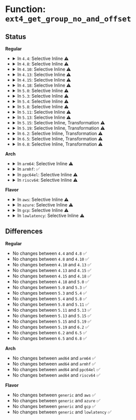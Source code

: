 # Function: <code>ext4_get_group_no_and_offset</code>

## Status
<b>Regular</b>
<ul>
<li>
<details>
<summary>In <code>4.4</code>: Selective Inline ⚠️</summary>

```c
void ext4_get_group_no_and_offset(struct super_block *sb, ext4_fsblk_t blocknr, ext4_group_t *blockgrpp, ext4_grpblk_t *offsetp);
```

**Collision:** Unique Global

**Inline:** Selective

**Transformation:** False

**Instances:**

```
In fs/ext4/balloc.c (ffffffff8128f35d)
Location: fs/ext4/balloc.c:52
Inline: True
Inline callers:
  - fs/ext4/balloc.c:ext4_free_clusters_after_init
  - fs/ext4/balloc.c:ext4_free_clusters_after_init
  - fs/ext4/balloc.c:ext4_free_clusters_after_init
  - fs/ext4/balloc.c:ext4_read_block_bitmap_nowait
  - fs/ext4/balloc.c:ext4_read_block_bitmap_nowait
  - fs/ext4/balloc.c:ext4_read_block_bitmap_nowait
Direct callers:
  - fs/ext4/resize.c:ext4_flex_group_add
  - fs/ext4/resize.c:ext4_group_add
  - fs/ext4/resize.c:ext4_group_extend
  - fs/ext4/resize.c:ext4_resize_fs
  - fs/ext4/resize.c:ext4_resize_fs
  - fs/ext4/resize.c:ext4_resize_fs
  - fs/ext4/mballoc.c:ext4_mb_use_inode_pa
  - fs/ext4/mballoc.c:ext4_mb_initialize_context
  - fs/ext4/mballoc.c:ext4_mb_new_group_pa
  - fs/ext4/mballoc.c:ext4_mb_generate_from_pa
  - fs/ext4/mballoc.c:ext4_mb_release_group_pa
  - fs/ext4/mballoc.c:ext4_free_blocks
  - fs/ext4/mballoc.c:ext4_group_add_blocks
  - fs/ext4/mballoc.c:ext4_trim_fs
  - fs/ext4/mballoc.c:ext4_trim_fs
```
**Symbols:**

```
ffffffff8128f390-ffffffff8128f3d2: ext4_get_group_no_and_offset (STB_GLOBAL)
```
</details>
</li>
<li>
<details>
<summary>In <code>4.8</code>: Selective Inline ⚠️</summary>

```c
void ext4_get_group_no_and_offset(struct super_block *sb, ext4_fsblk_t blocknr, ext4_group_t *blockgrpp, ext4_grpblk_t *offsetp);
```

**Collision:** Unique Global

**Inline:** Selective

**Transformation:** False

**Instances:**

```
In fs/ext4/balloc.c (ffffffff812bd6f2)
Location: fs/ext4/balloc.c:52
Inline: True
Inline callers:
  - fs/ext4/balloc.c:ext4_read_block_bitmap_nowait
  - fs/ext4/balloc.c:ext4_read_block_bitmap_nowait
  - fs/ext4/balloc.c:ext4_read_block_bitmap_nowait
  - fs/ext4/balloc.c:ext4_free_clusters_after_init
  - fs/ext4/balloc.c:ext4_free_clusters_after_init
  - fs/ext4/balloc.c:ext4_free_clusters_after_init
Direct callers:
  - fs/ext4/resize.c:ext4_resize_fs
  - fs/ext4/resize.c:ext4_resize_fs
  - fs/ext4/resize.c:ext4_resize_fs
  - fs/ext4/resize.c:ext4_group_extend
  - fs/ext4/resize.c:ext4_group_add
  - fs/ext4/resize.c:ext4_flex_group_add
  - fs/ext4/mballoc.c:ext4_trim_fs
  - fs/ext4/mballoc.c:ext4_trim_fs
  - fs/ext4/mballoc.c:ext4_group_add_blocks
  - fs/ext4/mballoc.c:ext4_free_blocks
  - fs/ext4/mballoc.c:ext4_mb_initialize_context
  - fs/ext4/mballoc.c:ext4_mb_release_group_pa
  - fs/ext4/mballoc.c:ext4_mb_new_group_pa
  - fs/ext4/mballoc.c:ext4_mb_generate_from_pa
  - fs/ext4/mballoc.c:ext4_mb_use_inode_pa
```
**Symbols:**

```
ffffffff812bc8a0-ffffffff812bc8e2: ext4_get_group_no_and_offset (STB_GLOBAL)
```
</details>
</li>
<li>
<details>
<summary>In <code>4.10</code>: Selective Inline ⚠️</summary>

```c
void ext4_get_group_no_and_offset(struct super_block *sb, ext4_fsblk_t blocknr, ext4_group_t *blockgrpp, ext4_grpblk_t *offsetp);
```

**Collision:** Unique Global

**Inline:** Selective

**Transformation:** False

**Instances:**

```
In fs/ext4/balloc.c (ffffffff812d2d42)
Location: fs/ext4/balloc.c:52
Inline: True
Inline callers:
  - fs/ext4/balloc.c:ext4_read_block_bitmap_nowait
  - fs/ext4/balloc.c:ext4_read_block_bitmap_nowait
  - fs/ext4/balloc.c:ext4_read_block_bitmap_nowait
  - fs/ext4/balloc.c:ext4_free_clusters_after_init
  - fs/ext4/balloc.c:ext4_free_clusters_after_init
  - fs/ext4/balloc.c:ext4_free_clusters_after_init
Direct callers:
  - fs/ext4/resize.c:ext4_resize_fs
  - fs/ext4/resize.c:ext4_resize_fs
  - fs/ext4/resize.c:ext4_resize_fs
  - fs/ext4/resize.c:ext4_group_extend
  - fs/ext4/resize.c:ext4_group_add
  - fs/ext4/resize.c:ext4_flex_group_add
  - fs/ext4/mballoc.c:ext4_trim_fs
  - fs/ext4/mballoc.c:ext4_trim_fs
  - fs/ext4/mballoc.c:ext4_group_add_blocks
  - fs/ext4/mballoc.c:ext4_free_blocks
  - fs/ext4/mballoc.c:ext4_mb_initialize_context
  - fs/ext4/mballoc.c:ext4_mb_release_group_pa
  - fs/ext4/mballoc.c:ext4_mb_new_group_pa
  - fs/ext4/mballoc.c:ext4_mb_generate_from_pa
  - fs/ext4/mballoc.c:ext4_mb_use_inode_pa
```
**Symbols:**

```
ffffffff812d1ef0-ffffffff812d1f32: ext4_get_group_no_and_offset (STB_GLOBAL)
```
</details>
</li>
<li>
<details>
<summary>In <code>4.13</code>: Selective Inline ⚠️</summary>

```c
void ext4_get_group_no_and_offset(struct super_block *sb, ext4_fsblk_t blocknr, ext4_group_t *blockgrpp, ext4_grpblk_t *offsetp);
```

**Collision:** Unique Global

**Inline:** Selective

**Transformation:** False

**Instances:**

```
In fs/ext4/balloc.c (ffffffff812e42b2)
Location: fs/ext4/balloc.c:52
Inline: True
Inline callers:
  - fs/ext4/balloc.c:ext4_read_block_bitmap_nowait
  - fs/ext4/balloc.c:ext4_read_block_bitmap_nowait
  - fs/ext4/balloc.c:ext4_read_block_bitmap_nowait
  - fs/ext4/balloc.c:ext4_free_clusters_after_init
  - fs/ext4/balloc.c:ext4_free_clusters_after_init
  - fs/ext4/balloc.c:ext4_free_clusters_after_init
Direct callers:
  - fs/ext4/fsmap.c:ext4_getfsmap_datadev
  - fs/ext4/fsmap.c:ext4_getfsmap_datadev
  - fs/ext4/fsmap.c:ext4_getfsmap_helper
  - fs/ext4/fsmap.c:ext4_getfsmap_helper
  - fs/ext4/mballoc.c:ext4_trim_fs
  - fs/ext4/mballoc.c:ext4_trim_fs
  - fs/ext4/mballoc.c:ext4_group_add_blocks
  - fs/ext4/mballoc.c:ext4_free_blocks
  - fs/ext4/mballoc.c:ext4_mb_initialize_context
  - fs/ext4/mballoc.c:ext4_mb_release_group_pa
  - fs/ext4/mballoc.c:ext4_mb_new_group_pa
  - fs/ext4/mballoc.c:ext4_mb_generate_from_pa
  - fs/ext4/mballoc.c:ext4_mb_use_inode_pa
  - fs/ext4/resize.c:ext4_resize_fs
  - fs/ext4/resize.c:ext4_resize_fs
  - fs/ext4/resize.c:ext4_resize_fs
  - fs/ext4/resize.c:ext4_group_extend
  - fs/ext4/resize.c:ext4_group_add
  - fs/ext4/resize.c:ext4_flex_group_add
```
**Symbols:**

```
ffffffff812e3560-ffffffff812e35aa: ext4_get_group_no_and_offset (STB_GLOBAL)
```
</details>
</li>
<li>
<details>
<summary>In <code>4.15</code>: Selective Inline ⚠️</summary>

```c
void ext4_get_group_no_and_offset(struct super_block *sb, ext4_fsblk_t blocknr, ext4_group_t *blockgrpp, ext4_grpblk_t *offsetp);
```

**Collision:** Unique Global

**Inline:** Selective

**Transformation:** False

**Instances:**

```
In fs/ext4/balloc.c (ffffffff81308a3e)
Location: fs/ext4/balloc.c:53
Inline: True
Inline callers:
  - fs/ext4/balloc.c:ext4_read_block_bitmap_nowait
  - fs/ext4/balloc.c:ext4_read_block_bitmap_nowait
  - fs/ext4/balloc.c:ext4_read_block_bitmap_nowait
  - fs/ext4/balloc.c:ext4_free_clusters_after_init
  - fs/ext4/balloc.c:ext4_free_clusters_after_init
  - fs/ext4/balloc.c:ext4_free_clusters_after_init
Direct callers:
  - fs/ext4/fsmap.c:ext4_getfsmap_datadev
  - fs/ext4/fsmap.c:ext4_getfsmap_datadev
  - fs/ext4/fsmap.c:ext4_getfsmap_helper
  - fs/ext4/fsmap.c:ext4_getfsmap_helper
  - fs/ext4/mballoc.c:ext4_trim_fs
  - fs/ext4/mballoc.c:ext4_trim_fs
  - fs/ext4/mballoc.c:ext4_group_add_blocks
  - fs/ext4/mballoc.c:ext4_free_blocks
  - fs/ext4/mballoc.c:ext4_mb_initialize_context
  - fs/ext4/mballoc.c:ext4_mb_release_group_pa
  - fs/ext4/mballoc.c:ext4_mb_new_group_pa
  - fs/ext4/mballoc.c:ext4_mb_generate_from_pa
  - fs/ext4/mballoc.c:ext4_mb_use_inode_pa
  - fs/ext4/resize.c:ext4_resize_fs
  - fs/ext4/resize.c:ext4_resize_fs
  - fs/ext4/resize.c:ext4_resize_fs
  - fs/ext4/resize.c:ext4_group_extend
  - fs/ext4/resize.c:ext4_group_add
  - fs/ext4/resize.c:ext4_flex_group_add
```
**Symbols:**

```
ffffffff81307f50-ffffffff81307f9a: ext4_get_group_no_and_offset (STB_GLOBAL)
```
</details>
</li>
<li>
<details>
<summary>In <code>4.18</code>: Selective Inline ⚠️</summary>

```c
void ext4_get_group_no_and_offset(struct super_block *sb, ext4_fsblk_t blocknr, ext4_group_t *blockgrpp, ext4_grpblk_t *offsetp);
```

**Collision:** Unique Global

**Inline:** Selective

**Transformation:** False

**Instances:**

```
In fs/ext4/balloc.c (ffffffff81336d3d)
Location: fs/ext4/balloc.c:53
Inline: True
Inline callers:
  - fs/ext4/balloc.c:ext4_read_block_bitmap_nowait
  - fs/ext4/balloc.c:ext4_read_block_bitmap_nowait
  - fs/ext4/balloc.c:ext4_read_block_bitmap_nowait
  - fs/ext4/balloc.c:ext4_free_clusters_after_init
  - fs/ext4/balloc.c:ext4_free_clusters_after_init
  - fs/ext4/balloc.c:ext4_free_clusters_after_init
Direct callers:
  - fs/ext4/fsmap.c:ext4_getfsmap_datadev
  - fs/ext4/fsmap.c:ext4_getfsmap_datadev
  - fs/ext4/fsmap.c:ext4_getfsmap_helper
  - fs/ext4/fsmap.c:ext4_getfsmap_helper
  - fs/ext4/mballoc.c:ext4_trim_fs
  - fs/ext4/mballoc.c:ext4_trim_fs
  - fs/ext4/mballoc.c:ext4_group_add_blocks
  - fs/ext4/mballoc.c:ext4_free_blocks
  - fs/ext4/mballoc.c:ext4_mb_initialize_context
  - fs/ext4/mballoc.c:ext4_mb_release_group_pa
  - fs/ext4/mballoc.c:ext4_mb_new_group_pa
  - fs/ext4/mballoc.c:ext4_mb_generate_from_pa
  - fs/ext4/mballoc.c:ext4_mb_use_inode_pa
  - fs/ext4/resize.c:ext4_resize_fs
  - fs/ext4/resize.c:ext4_resize_fs
  - fs/ext4/resize.c:ext4_resize_fs
  - fs/ext4/resize.c:ext4_group_extend
  - fs/ext4/resize.c:ext4_group_add
  - fs/ext4/resize.c:ext4_flex_group_add
```
**Symbols:**

```
ffffffff81335e40-ffffffff81335e8a: ext4_get_group_no_and_offset (STB_GLOBAL)
```
</details>
</li>
<li>
<details>
<summary>In <code>5.0</code>: Selective Inline ⚠️</summary>

```c
void ext4_get_group_no_and_offset(struct super_block *sb, ext4_fsblk_t blocknr, ext4_group_t *blockgrpp, ext4_grpblk_t *offsetp);
```

**Collision:** Unique Global

**Inline:** Selective

**Transformation:** False

**Instances:**

```
In fs/ext4/balloc.c (ffffffff8134dfbd)
Location: fs/ext4/balloc.c:53
Inline: True
Inline callers:
  - fs/ext4/balloc.c:ext4_read_block_bitmap_nowait
  - fs/ext4/balloc.c:ext4_read_block_bitmap_nowait
  - fs/ext4/balloc.c:ext4_read_block_bitmap_nowait
  - fs/ext4/balloc.c:ext4_free_clusters_after_init
  - fs/ext4/balloc.c:ext4_free_clusters_after_init
  - fs/ext4/balloc.c:ext4_free_clusters_after_init
Direct callers:
  - fs/ext4/fsmap.c:ext4_getfsmap_datadev
  - fs/ext4/fsmap.c:ext4_getfsmap_datadev
  - fs/ext4/fsmap.c:ext4_getfsmap_helper
  - fs/ext4/fsmap.c:ext4_getfsmap_helper
  - fs/ext4/mballoc.c:ext4_trim_fs
  - fs/ext4/mballoc.c:ext4_trim_fs
  - fs/ext4/mballoc.c:ext4_group_add_blocks
  - fs/ext4/mballoc.c:ext4_free_blocks
  - fs/ext4/mballoc.c:ext4_mb_initialize_context
  - fs/ext4/mballoc.c:ext4_mb_release_group_pa
  - fs/ext4/mballoc.c:ext4_mb_new_group_pa
  - fs/ext4/mballoc.c:ext4_mb_generate_from_pa
  - fs/ext4/mballoc.c:ext4_mb_use_inode_pa
  - fs/ext4/resize.c:ext4_resize_fs
  - fs/ext4/resize.c:ext4_resize_fs
  - fs/ext4/resize.c:ext4_resize_fs
  - fs/ext4/resize.c:ext4_group_extend
  - fs/ext4/resize.c:ext4_group_add
  - fs/ext4/resize.c:ext4_flex_group_add
```
**Symbols:**

```
ffffffff8134d0c0-ffffffff8134d10a: ext4_get_group_no_and_offset (STB_GLOBAL)
```
</details>
</li>
<li>
<details>
<summary>In <code>5.3</code>: Selective Inline ⚠️</summary>

```c
void ext4_get_group_no_and_offset(struct super_block *sb, ext4_fsblk_t blocknr, ext4_group_t *blockgrpp, ext4_grpblk_t *offsetp);
```

**Collision:** Unique Global

**Inline:** Selective

**Transformation:** False

**Instances:**

```
In fs/ext4/balloc.c (ffffffff8137696c)
Location: fs/ext4/balloc.c:53
Inline: True
Inline callers:
  - fs/ext4/balloc.c:ext4_read_block_bitmap_nowait
  - fs/ext4/balloc.c:ext4_read_block_bitmap_nowait
  - fs/ext4/balloc.c:ext4_read_block_bitmap_nowait
  - fs/ext4/balloc.c:ext4_free_clusters_after_init
  - fs/ext4/balloc.c:ext4_free_clusters_after_init
  - fs/ext4/balloc.c:ext4_free_clusters_after_init
Direct callers:
  - fs/ext4/fsmap.c:ext4_getfsmap_datadev
  - fs/ext4/fsmap.c:ext4_getfsmap_datadev
  - fs/ext4/fsmap.c:ext4_getfsmap_helper
  - fs/ext4/fsmap.c:ext4_getfsmap_helper
  - fs/ext4/mballoc.c:ext4_trim_fs
  - fs/ext4/mballoc.c:ext4_trim_fs
  - fs/ext4/mballoc.c:ext4_group_add_blocks
  - fs/ext4/mballoc.c:ext4_free_blocks
  - fs/ext4/mballoc.c:ext4_mb_initialize_context
  - fs/ext4/mballoc.c:ext4_mb_release_group_pa
  - fs/ext4/mballoc.c:ext4_mb_new_group_pa
  - fs/ext4/mballoc.c:ext4_mb_generate_from_pa
  - fs/ext4/mballoc.c:ext4_mb_use_inode_pa
  - fs/ext4/resize.c:ext4_resize_fs
  - fs/ext4/resize.c:ext4_resize_fs
  - fs/ext4/resize.c:ext4_resize_fs
  - fs/ext4/resize.c:ext4_group_extend
  - fs/ext4/resize.c:ext4_flex_group_add
  - fs/ext4/resize.c:verify_group_input
```
**Symbols:**

```
ffffffff81375aa0-ffffffff81375aed: ext4_get_group_no_and_offset (STB_GLOBAL)
```
</details>
</li>
<li>
<details>
<summary>In <code>5.4</code>: Selective Inline ⚠️</summary>

```c
void ext4_get_group_no_and_offset(struct super_block *sb, ext4_fsblk_t blocknr, ext4_group_t *blockgrpp, ext4_grpblk_t *offsetp);
```

**Collision:** Unique Global

**Inline:** Selective

**Transformation:** False

**Instances:**

```
In fs/ext4/balloc.c (ffffffff8138ebdc)
Location: fs/ext4/balloc.c:53
Inline: True
Inline callers:
  - fs/ext4/balloc.c:ext4_read_block_bitmap_nowait
  - fs/ext4/balloc.c:ext4_read_block_bitmap_nowait
  - fs/ext4/balloc.c:ext4_read_block_bitmap_nowait
  - fs/ext4/balloc.c:ext4_free_clusters_after_init
  - fs/ext4/balloc.c:ext4_free_clusters_after_init
  - fs/ext4/balloc.c:ext4_free_clusters_after_init
Direct callers:
  - fs/ext4/fsmap.c:ext4_getfsmap_datadev
  - fs/ext4/fsmap.c:ext4_getfsmap_datadev
  - fs/ext4/fsmap.c:ext4_getfsmap_helper
  - fs/ext4/fsmap.c:ext4_getfsmap_helper
  - fs/ext4/mballoc.c:ext4_trim_fs
  - fs/ext4/mballoc.c:ext4_trim_fs
  - fs/ext4/mballoc.c:ext4_group_add_blocks
  - fs/ext4/mballoc.c:ext4_free_blocks
  - fs/ext4/mballoc.c:ext4_mb_initialize_context
  - fs/ext4/mballoc.c:ext4_mb_release_group_pa
  - fs/ext4/mballoc.c:ext4_mb_new_group_pa
  - fs/ext4/mballoc.c:ext4_mb_generate_from_pa
  - fs/ext4/mballoc.c:ext4_mb_use_inode_pa
  - fs/ext4/resize.c:ext4_resize_fs
  - fs/ext4/resize.c:ext4_resize_fs
  - fs/ext4/resize.c:ext4_resize_fs
  - fs/ext4/resize.c:ext4_group_extend
  - fs/ext4/resize.c:ext4_flex_group_add
  - fs/ext4/resize.c:verify_group_input
```
**Symbols:**

```
ffffffff8138dd10-ffffffff8138dd5d: ext4_get_group_no_and_offset (STB_GLOBAL)
```
</details>
</li>
<li>
<details>
<summary>In <code>5.8</code>: Selective Inline ⚠️</summary>

```c
void ext4_get_group_no_and_offset(struct super_block *sb, ext4_fsblk_t blocknr, ext4_group_t *blockgrpp, ext4_grpblk_t *offsetp);
```

**Collision:** Unique Global

**Inline:** Selective

**Transformation:** False

**Instances:**

```
In fs/ext4/balloc.c (ffffffff813d9c67)
Location: fs/ext4/balloc.c:53
Inline: True
Inline callers:
  - fs/ext4/balloc.c:ext4_init_block_bitmap
  - fs/ext4/balloc.c:ext4_init_block_bitmap
  - fs/ext4/balloc.c:ext4_init_block_bitmap
  - fs/ext4/balloc.c:ext4_num_overhead_clusters
  - fs/ext4/balloc.c:ext4_num_overhead_clusters
  - fs/ext4/balloc.c:ext4_num_overhead_clusters
Direct callers:
  - fs/ext4/fsmap.c:ext4_getfsmap_datadev
  - fs/ext4/fsmap.c:ext4_getfsmap_datadev
  - fs/ext4/fsmap.c:ext4_getfsmap_helper
  - fs/ext4/fsmap.c:ext4_getfsmap_helper
  - fs/ext4/mballoc.c:ext4_trim_fs
  - fs/ext4/mballoc.c:ext4_trim_fs
  - fs/ext4/mballoc.c:ext4_group_add_blocks
  - fs/ext4/mballoc.c:ext4_free_blocks
  - fs/ext4/mballoc.c:ext4_mb_initialize_context
  - fs/ext4/mballoc.c:ext4_mb_new_group_pa
  - fs/ext4/mballoc.c:ext4_mb_generate_from_pa
  - fs/ext4/mballoc.c:ext4_mb_use_inode_pa
  - fs/ext4/resize.c:ext4_resize_fs
  - fs/ext4/resize.c:ext4_group_extend
  - fs/ext4/resize.c:ext4_setup_next_flex_gd
  - fs/ext4/resize.c:ext4_setup_next_flex_gd
  - fs/ext4/resize.c:ext4_flex_group_add
  - fs/ext4/resize.c:verify_group_input
```
**Symbols:**

```
ffffffff813d9210-ffffffff813d925d: ext4_get_group_no_and_offset (STB_GLOBAL)
```
</details>
</li>
<li>
<details>
<summary>In <code>5.11</code>: Selective Inline ⚠️</summary>

```c
void ext4_get_group_no_and_offset(struct super_block *sb, ext4_fsblk_t blocknr, ext4_group_t *blockgrpp, ext4_grpblk_t *offsetp);
```

**Collision:** Unique Global

**Inline:** Selective

**Transformation:** False

**Instances:**

```
In fs/ext4/balloc.c (ffffffff813eb917)
Location: fs/ext4/balloc.c:53
Inline: True
Inline callers:
  - fs/ext4/balloc.c:ext4_init_block_bitmap
  - fs/ext4/balloc.c:ext4_init_block_bitmap
  - fs/ext4/balloc.c:ext4_init_block_bitmap
  - fs/ext4/balloc.c:ext4_num_overhead_clusters
  - fs/ext4/balloc.c:ext4_num_overhead_clusters
  - fs/ext4/balloc.c:ext4_num_overhead_clusters
Direct callers:
  - fs/ext4/fsmap.c:ext4_getfsmap_datadev
  - fs/ext4/fsmap.c:ext4_getfsmap_datadev
  - fs/ext4/fsmap.c:ext4_getfsmap_helper
  - fs/ext4/fsmap.c:ext4_getfsmap_helper
  - fs/ext4/mballoc.c:ext4_trim_fs
  - fs/ext4/mballoc.c:ext4_trim_fs
  - fs/ext4/mballoc.c:ext4_group_add_blocks
  - fs/ext4/mballoc.c:ext4_free_blocks
  - fs/ext4/mballoc.c:ext4_mb_initialize_context
  - fs/ext4/mballoc.c:ext4_mb_new_group_pa
  - fs/ext4/mballoc.c:ext4_mb_generate_from_pa
  - fs/ext4/mballoc.c:ext4_mb_use_inode_pa
  - fs/ext4/mballoc.c:ext4_mb_mark_bb
  - fs/ext4/resize.c:ext4_resize_fs
  - fs/ext4/resize.c:ext4_group_extend
  - fs/ext4/resize.c:ext4_setup_next_flex_gd
  - fs/ext4/resize.c:ext4_setup_next_flex_gd
  - fs/ext4/resize.c:ext4_flex_group_add
  - fs/ext4/resize.c:verify_group_input
```
**Symbols:**

```
ffffffff813eae60-ffffffff813eaead: ext4_get_group_no_and_offset (STB_GLOBAL)
```
</details>
</li>
<li>
<details>
<summary>In <code>5.13</code>: Selective Inline ⚠️</summary>

```c
void ext4_get_group_no_and_offset(struct super_block *sb, ext4_fsblk_t blocknr, ext4_group_t *blockgrpp, ext4_grpblk_t *offsetp);
```

**Collision:** Unique Global

**Inline:** Selective

**Transformation:** False

**Instances:**

```
In fs/ext4/balloc.c (ffffffff813f1e57)
Location: fs/ext4/balloc.c:53
Inline: True
Inline callers:
  - fs/ext4/balloc.c:ext4_init_block_bitmap
  - fs/ext4/balloc.c:ext4_init_block_bitmap
  - fs/ext4/balloc.c:ext4_init_block_bitmap
  - fs/ext4/balloc.c:ext4_num_overhead_clusters
  - fs/ext4/balloc.c:ext4_num_overhead_clusters
  - fs/ext4/balloc.c:ext4_num_overhead_clusters
Direct callers:
  - fs/ext4/fsmap.c:ext4_getfsmap_datadev
  - fs/ext4/fsmap.c:ext4_getfsmap_datadev
  - fs/ext4/fsmap.c:ext4_getfsmap_helper
  - fs/ext4/fsmap.c:ext4_getfsmap_helper
  - fs/ext4/mballoc.c:ext4_trim_fs
  - fs/ext4/mballoc.c:ext4_trim_fs
  - fs/ext4/mballoc.c:ext4_group_add_blocks
  - fs/ext4/mballoc.c:ext4_free_blocks
  - fs/ext4/mballoc.c:ext4_mb_initialize_context
  - fs/ext4/mballoc.c:ext4_mb_new_group_pa
  - fs/ext4/mballoc.c:ext4_mb_generate_from_pa
  - fs/ext4/mballoc.c:ext4_mb_use_inode_pa
  - fs/ext4/mballoc.c:ext4_mb_mark_bb
  - fs/ext4/resize.c:ext4_resize_fs
  - fs/ext4/resize.c:ext4_group_extend
  - fs/ext4/resize.c:ext4_setup_next_flex_gd
  - fs/ext4/resize.c:ext4_setup_next_flex_gd
  - fs/ext4/resize.c:ext4_flex_group_add
  - fs/ext4/resize.c:verify_group_input
```
**Symbols:**

```
ffffffff813f1390-ffffffff813f13dd: ext4_get_group_no_and_offset (STB_GLOBAL)
```
</details>
</li>
<li>
<details>
<summary>In <code>5.15</code>: Selective Inline, Transformation ⚠️</summary>

```c
void ext4_get_group_no_and_offset(struct super_block *sb, ext4_fsblk_t blocknr, ext4_group_t *blockgrpp, ext4_grpblk_t *offsetp);
```

**Collision:** Unique Global

**Inline:** Selective

**Transformation:** True

**Instances:**

```
In fs/ext4/balloc.c (ffffffff81443350)
Location: fs/ext4/balloc.c:53
Inline: True
Inline callers:
  - fs/ext4/balloc.c:ext4_get_group_number
Direct callers:
  - fs/ext4/fsmap.c:ext4_getfsmap_datadev
  - fs/ext4/fsmap.c:ext4_getfsmap_datadev
  - fs/ext4/fsmap.c:ext4_getfsmap_helper
  - fs/ext4/fsmap.c:ext4_getfsmap_helper
  - fs/ext4/mballoc.c:ext4_trim_fs
  - fs/ext4/mballoc.c:ext4_trim_fs
  - fs/ext4/mballoc.c:ext4_group_add_blocks
  - fs/ext4/mballoc.c:ext4_free_blocks
  - fs/ext4/mballoc.c:ext4_mb_initialize_context
  - fs/ext4/mballoc.c:ext4_mb_new_group_pa
  - fs/ext4/mballoc.c:ext4_mb_generate_from_pa
  - fs/ext4/mballoc.c:ext4_mb_use_inode_pa
  - fs/ext4/mballoc.c:ext4_mb_mark_bb
  - fs/ext4/resize.c:ext4_resize_fs
  - fs/ext4/resize.c:ext4_group_extend
  - fs/ext4/resize.c:ext4_setup_next_flex_gd
  - fs/ext4/resize.c:ext4_setup_next_flex_gd
  - fs/ext4/resize.c:ext4_flex_group_add
  - fs/ext4/resize.c:verify_group_input
```
**Symbols:**

```
ffffffff81cc8aee-ffffffff81cc8b12: ext4_get_group_no_and_offset.cold (STB_LOCAL)
ffffffff81443370-ffffffff814433d1: ext4_get_group_no_and_offset (STB_GLOBAL)
```
</details>
</li>
<li>
<details>
<summary>In <code>5.19</code>: Selective Inline, Transformation ⚠️</summary>

```c
void ext4_get_group_no_and_offset(struct super_block *sb, ext4_fsblk_t blocknr, ext4_group_t *blockgrpp, ext4_grpblk_t *offsetp);
```

**Collision:** Unique Global

**Inline:** Selective

**Transformation:** True

**Instances:**

```
In fs/ext4/balloc.c (ffffffff814bf13c)
Location: fs/ext4/balloc.c:53
Inline: True
Inline callers:
  - fs/ext4/balloc.c:ext4_get_group_number
Direct callers:
  - fs/ext4/fsmap.c:ext4_getfsmap_datadev
  - fs/ext4/fsmap.c:ext4_getfsmap_datadev
  - fs/ext4/fsmap.c:ext4_getfsmap_helper
  - fs/ext4/fsmap.c:ext4_getfsmap_helper
  - fs/ext4/mballoc.c:ext4_trim_fs
  - fs/ext4/mballoc.c:ext4_trim_fs
  - fs/ext4/mballoc.c:ext4_group_add_blocks
  - fs/ext4/mballoc.c:ext4_mb_clear_bb
  - fs/ext4/mballoc.c:ext4_mb_initialize_context
  - fs/ext4/mballoc.c:ext4_mb_new_group_pa
  - fs/ext4/mballoc.c:ext4_mb_generate_from_pa
  - fs/ext4/mballoc.c:ext4_mb_use_inode_pa
  - fs/ext4/mballoc.c:ext4_mb_mark_bb
  - fs/ext4/resize.c:ext4_resize_fs
  - fs/ext4/resize.c:ext4_group_extend
  - fs/ext4/resize.c:ext4_setup_next_flex_gd
  - fs/ext4/resize.c:ext4_setup_next_flex_gd
  - fs/ext4/resize.c:ext4_flex_group_add
  - fs/ext4/resize.c:verify_group_input
```
**Symbols:**

```
ffffffff81e7b832-ffffffff81e7b856: ext4_get_group_no_and_offset.cold (STB_LOCAL)
ffffffff814bf160-ffffffff814bf1cf: ext4_get_group_no_and_offset (STB_GLOBAL)
```
</details>
</li>
<li>
<details>
<summary>In <code>6.2</code>: Selective Inline, Transformation ⚠️</summary>

```c
void ext4_get_group_no_and_offset(struct super_block *sb, ext4_fsblk_t blocknr, ext4_group_t *blockgrpp, ext4_grpblk_t *offsetp);
```

**Collision:** Unique Global

**Inline:** Selective

**Transformation:** True

**Instances:**

```
In fs/ext4/balloc.c (ffffffff8155704c)
Location: fs/ext4/balloc.c:53
Inline: True
Inline callers:
  - fs/ext4/balloc.c:ext4_get_group_number
Direct callers:
  - fs/ext4/fsmap.c:ext4_getfsmap_datadev
  - fs/ext4/fsmap.c:ext4_getfsmap_datadev
  - fs/ext4/fsmap.c:ext4_getfsmap_helper
  - fs/ext4/fsmap.c:ext4_getfsmap_helper
  - fs/ext4/mballoc.c:ext4_trim_fs
  - fs/ext4/mballoc.c:ext4_trim_fs
  - fs/ext4/mballoc.c:ext4_group_add_blocks
  - fs/ext4/mballoc.c:ext4_mb_clear_bb
  - fs/ext4/mballoc.c:ext4_mb_initialize_context
  - fs/ext4/mballoc.c:ext4_mb_new_group_pa
  - fs/ext4/mballoc.c:ext4_mb_generate_from_pa
  - fs/ext4/mballoc.c:ext4_mb_use_inode_pa
  - fs/ext4/mballoc.c:ext4_mb_mark_bb
  - fs/ext4/resize.c:ext4_resize_fs
  - fs/ext4/resize.c:ext4_group_extend
  - fs/ext4/resize.c:ext4_setup_next_flex_gd
  - fs/ext4/resize.c:ext4_setup_next_flex_gd
  - fs/ext4/resize.c:ext4_flex_group_add
  - fs/ext4/resize.c:verify_group_input
```
**Symbols:**

```
ffffffff8206bfc3-ffffffff8206bfe7: ext4_get_group_no_and_offset.cold (STB_LOCAL)
ffffffff81557080-ffffffff815570ef: ext4_get_group_no_and_offset (STB_GLOBAL)
```
</details>
</li>
<li>
<details>
<summary>In <code>6.5</code>: Selective Inline, Transformation ⚠️</summary>

```c
void ext4_get_group_no_and_offset(struct super_block *sb, ext4_fsblk_t blocknr, ext4_group_t *blockgrpp, ext4_grpblk_t *offsetp);
```

**Collision:** Unique Global

**Inline:** Selective

**Transformation:** True

**Instances:**

```
In fs/ext4/balloc.c (ffffffff8158eb9c)
Location: fs/ext4/balloc.c:53
Inline: True
Inline callers:
  - fs/ext4/balloc.c:ext4_get_group_number
Direct callers:
  - fs/ext4/fsmap.c:ext4_getfsmap_datadev
  - fs/ext4/fsmap.c:ext4_getfsmap_datadev
  - fs/ext4/fsmap.c:ext4_getfsmap_helper
  - fs/ext4/fsmap.c:ext4_getfsmap_helper
  - fs/ext4/mballoc.c:ext4_trim_fs
  - fs/ext4/mballoc.c:ext4_trim_fs
  - fs/ext4/mballoc.c:ext4_group_add_blocks
  - fs/ext4/mballoc.c:ext4_mb_clear_bb
  - fs/ext4/mballoc.c:ext4_mb_new_blocks_simple
  - fs/ext4/mballoc.c:ext4_mb_initialize_context
  - fs/ext4/mballoc.c:ext4_mb_new_group_pa
  - fs/ext4/mballoc.c:ext4_mb_generate_from_pa
  - fs/ext4/mballoc.c:ext4_mb_use_inode_pa
  - fs/ext4/mballoc.c:ext4_mb_mark_bb
  - fs/ext4/resize.c:ext4_resize_fs
  - fs/ext4/resize.c:ext4_group_extend
  - fs/ext4/resize.c:ext4_setup_next_flex_gd
  - fs/ext4/resize.c:ext4_setup_next_flex_gd
  - fs/ext4/resize.c:ext4_flex_group_add
  - fs/ext4/resize.c:verify_group_input
```
**Symbols:**

```
ffffffff820ebe10-ffffffff820ebe34: ext4_get_group_no_and_offset.cold (STB_LOCAL)
ffffffff8158ebd0-ffffffff8158ec3f: ext4_get_group_no_and_offset (STB_GLOBAL)
```
</details>
</li>
<li>
<details>
<summary>In <code>6.8</code>: Selective Inline, Transformation ⚠️</summary>

```c
void ext4_get_group_no_and_offset(struct super_block *sb, ext4_fsblk_t blocknr, ext4_group_t *blockgrpp, ext4_grpblk_t *offsetp);
```

**Collision:** Unique Global

**Inline:** Selective

**Transformation:** True

**Instances:**

```
In fs/ext4/balloc.c (ffffffff815c78ac)
Location: fs/ext4/balloc.c:54
Inline: True
Inline callers:
  - fs/ext4/balloc.c:ext4_get_group_number
Direct callers:
  - fs/ext4/fsmap.c:ext4_getfsmap_datadev
  - fs/ext4/fsmap.c:ext4_getfsmap_datadev
  - fs/ext4/fsmap.c:ext4_getfsmap_helper
  - fs/ext4/fsmap.c:ext4_getfsmap_helper
  - fs/ext4/mballoc.c:ext4_trim_fs
  - fs/ext4/mballoc.c:ext4_trim_fs
  - fs/ext4/mballoc.c:ext4_group_add_blocks
  - fs/ext4/mballoc.c:ext4_free_blocks
  - fs/ext4/mballoc.c:ext4_mb_clear_bb
  - fs/ext4/mballoc.c:ext4_mb_new_blocks_simple
  - fs/ext4/mballoc.c:ext4_mb_initialize_context
  - fs/ext4/mballoc.c:ext4_mb_release_group_pa
  - fs/ext4/mballoc.c:ext4_mb_release_inode_pa
  - fs/ext4/mballoc.c:ext4_mb_new_group_pa
  - fs/ext4/mballoc.c:ext4_mb_generate_from_pa
  - fs/ext4/mballoc.c:ext4_mb_use_inode_pa
  - fs/ext4/mballoc.c:ext4_mb_mark_bb
  - fs/ext4/resize.c:ext4_resize_fs
  - fs/ext4/resize.c:ext4_group_extend
  - fs/ext4/resize.c:ext4_setup_next_flex_gd
  - fs/ext4/resize.c:ext4_setup_next_flex_gd
  - fs/ext4/resize.c:ext4_flex_group_add
  - fs/ext4/resize.c:verify_group_input
```
**Symbols:**

```
ffffffff821c9074-ffffffff821c9098: ext4_get_group_no_and_offset.cold (STB_LOCAL)
ffffffff815c78e0-ffffffff815c794f: ext4_get_group_no_and_offset (STB_GLOBAL)
```
</details>
</li>
</ul>
<b>Arch</b>
<ul>
<li>
<details>
<summary>In <code>arm64</code>: Selective Inline ⚠️</summary>

```c
void ext4_get_group_no_and_offset(struct super_block *sb, ext4_fsblk_t blocknr, ext4_group_t *blockgrpp, ext4_grpblk_t *offsetp);
```

**Collision:** Unique Global

**Inline:** Selective

**Transformation:** False

**Instances:**

```
In fs/ext4/balloc.c (ffff8000104610a4)
Location: fs/ext4/balloc.c:53
Inline: True
Inline callers:
  - fs/ext4/balloc.c:ext4_read_block_bitmap_nowait
  - fs/ext4/balloc.c:ext4_read_block_bitmap_nowait
  - fs/ext4/balloc.c:ext4_read_block_bitmap_nowait
  - fs/ext4/balloc.c:ext4_free_clusters_after_init
  - fs/ext4/balloc.c:ext4_free_clusters_after_init
  - fs/ext4/balloc.c:ext4_free_clusters_after_init
Direct callers:
  - fs/ext4/fsmap.c:ext4_getfsmap_datadev
  - fs/ext4/fsmap.c:ext4_getfsmap_datadev
  - fs/ext4/fsmap.c:ext4_getfsmap_helper
  - fs/ext4/fsmap.c:ext4_getfsmap_helper
  - fs/ext4/mballoc.c:ext4_trim_fs
  - fs/ext4/mballoc.c:ext4_trim_fs
  - fs/ext4/mballoc.c:ext4_group_add_blocks
  - fs/ext4/mballoc.c:ext4_free_blocks
  - fs/ext4/mballoc.c:ext4_mb_initialize_context
  - fs/ext4/mballoc.c:ext4_mb_release_group_pa
  - fs/ext4/mballoc.c:ext4_mb_new_group_pa
  - fs/ext4/mballoc.c:ext4_mb_generate_from_pa
  - fs/ext4/mballoc.c:ext4_mb_use_inode_pa
  - fs/ext4/resize.c:ext4_resize_fs
  - fs/ext4/resize.c:ext4_resize_fs
  - fs/ext4/resize.c:ext4_resize_fs
  - fs/ext4/resize.c:ext4_group_extend
  - fs/ext4/resize.c:ext4_flex_group_add
  - fs/ext4/resize.c:verify_group_input
```
**Symbols:**

```
ffff80001045fd88-ffff80001045fdf8: ext4_get_group_no_and_offset (STB_GLOBAL)
```
</details>
</li>
<li>
<details>
<summary>In <code>armhf</code>: ✅</summary>

```c
void ext4_get_group_no_and_offset(struct super_block *sb, ext4_fsblk_t blocknr, ext4_group_t *blockgrpp, ext4_grpblk_t *offsetp);
```

**Collision:** Unique Global

**Inline:** No

**Transformation:** False

**Instances:**

```
In fs/ext4/balloc.c (c06204f0)
Location: fs/ext4/balloc.c:53
Inline: False
Direct callers:
  - fs/ext4/fsmap.c:ext4_getfsmap_datadev
  - fs/ext4/fsmap.c:ext4_getfsmap_datadev
  - fs/ext4/fsmap.c:ext4_getfsmap_helper
  - fs/ext4/fsmap.c:ext4_getfsmap_helper
  - fs/ext4/mballoc.c:ext4_trim_fs
  - fs/ext4/mballoc.c:ext4_trim_fs
  - fs/ext4/mballoc.c:ext4_group_add_blocks
  - fs/ext4/mballoc.c:ext4_free_blocks
  - fs/ext4/mballoc.c:ext4_mb_initialize_context
  - fs/ext4/mballoc.c:ext4_mb_release_group_pa
  - fs/ext4/mballoc.c:ext4_mb_release_inode_pa
  - fs/ext4/mballoc.c:ext4_mb_new_group_pa
  - fs/ext4/mballoc.c:ext4_mb_generate_from_pa
  - fs/ext4/mballoc.c:ext4_mb_use_inode_pa
  - fs/ext4/resize.c:ext4_resize_fs
  - fs/ext4/resize.c:ext4_resize_fs
  - fs/ext4/resize.c:ext4_resize_fs
  - fs/ext4/resize.c:ext4_group_extend
  - fs/ext4/resize.c:ext4_flex_group_add
  - fs/ext4/resize.c:verify_group_input
```
**Symbols:**

```
c06204f0-c062057c: ext4_get_group_no_and_offset (STB_GLOBAL)
```
</details>
</li>
<li>
<details>
<summary>In <code>ppc64el</code>: Selective Inline ⚠️</summary>

```c
void ext4_get_group_no_and_offset(struct super_block *sb, ext4_fsblk_t blocknr, ext4_group_t *blockgrpp, ext4_grpblk_t *offsetp);
```

**Collision:** Unique Global

**Inline:** Selective

**Transformation:** False

**Instances:**

```
In fs/ext4/balloc.c (c00000000057d780)
Location: fs/ext4/balloc.c:53
Inline: True
Inline callers:
  - fs/ext4/balloc.c:ext4_read_block_bitmap_nowait
  - fs/ext4/balloc.c:ext4_read_block_bitmap_nowait
  - fs/ext4/balloc.c:ext4_read_block_bitmap_nowait
  - fs/ext4/balloc.c:ext4_free_clusters_after_init
  - fs/ext4/balloc.c:ext4_free_clusters_after_init
  - fs/ext4/balloc.c:ext4_free_clusters_after_init
Direct callers:
  - fs/ext4/fsmap.c:ext4_getfsmap_datadev
  - fs/ext4/fsmap.c:ext4_getfsmap_datadev
  - fs/ext4/fsmap.c:ext4_getfsmap_helper
  - fs/ext4/fsmap.c:ext4_getfsmap_helper
  - fs/ext4/mballoc.c:ext4_trim_fs
  - fs/ext4/mballoc.c:ext4_trim_fs
  - fs/ext4/mballoc.c:ext4_group_add_blocks
  - fs/ext4/mballoc.c:ext4_free_blocks
  - fs/ext4/mballoc.c:ext4_mb_initialize_context
  - fs/ext4/mballoc.c:ext4_mb_release_group_pa
  - fs/ext4/mballoc.c:ext4_mb_new_group_pa
  - fs/ext4/mballoc.c:ext4_mb_generate_from_pa
  - fs/ext4/mballoc.c:ext4_mb_use_inode_pa
  - fs/ext4/resize.c:ext4_resize_fs
  - fs/ext4/resize.c:ext4_resize_fs
  - fs/ext4/resize.c:ext4_resize_fs
  - fs/ext4/resize.c:ext4_group_extend
  - fs/ext4/resize.c:ext4_flex_group_add
  - fs/ext4/resize.c:verify_group_input
```
**Symbols:**

```
c00000000057c0c0-c00000000057c110: ext4_get_group_no_and_offset (STB_GLOBAL)
```
</details>
</li>
<li>
<details>
<summary>In <code>riscv64</code>: Selective Inline ⚠️</summary>

```c
void ext4_get_group_no_and_offset(struct super_block *sb, ext4_fsblk_t blocknr, ext4_group_t *blockgrpp, ext4_grpblk_t *offsetp);
```

**Collision:** Unique Global

**Inline:** Selective

**Transformation:** False

**Instances:**

```
In fs/ext4/balloc.c (ffffffe0002f0392)
Location: fs/ext4/balloc.c:53
Inline: True
Inline callers:
  - fs/ext4/balloc.c:ext4_read_block_bitmap_nowait
  - fs/ext4/balloc.c:ext4_read_block_bitmap_nowait
  - fs/ext4/balloc.c:ext4_read_block_bitmap_nowait
  - fs/ext4/balloc.c:ext4_free_clusters_after_init
  - fs/ext4/balloc.c:ext4_free_clusters_after_init
  - fs/ext4/balloc.c:ext4_free_clusters_after_init
Direct callers:
  - fs/ext4/fsmap.c:ext4_getfsmap_datadev
  - fs/ext4/fsmap.c:ext4_getfsmap_datadev
  - fs/ext4/fsmap.c:ext4_getfsmap_helper
  - fs/ext4/fsmap.c:ext4_getfsmap_helper
  - fs/ext4/mballoc.c:ext4_trim_fs
  - fs/ext4/mballoc.c:ext4_trim_fs
  - fs/ext4/mballoc.c:ext4_group_add_blocks
  - fs/ext4/mballoc.c:ext4_free_blocks
  - fs/ext4/mballoc.c:ext4_mb_initialize_context
  - fs/ext4/mballoc.c:ext4_mb_release_group_pa
  - fs/ext4/mballoc.c:ext4_mb_new_group_pa
  - fs/ext4/mballoc.c:ext4_mb_generate_from_pa
  - fs/ext4/mballoc.c:ext4_mb_use_inode_pa
  - fs/ext4/resize.c:ext4_resize_fs
  - fs/ext4/resize.c:ext4_resize_fs
  - fs/ext4/resize.c:ext4_resize_fs
  - fs/ext4/resize.c:ext4_group_extend
  - fs/ext4/resize.c:ext4_flex_group_add
  - fs/ext4/resize.c:verify_group_input
```
**Symbols:**

```
ffffffe0002ef4a6-ffffffe0002ef508: ext4_get_group_no_and_offset (STB_GLOBAL)
```
</details>
</li>
</ul>
<b>Flavor</b>
<ul>
<li>
<details>
<summary>In <code>aws</code>: Selective Inline ⚠️</summary>

```c
void ext4_get_group_no_and_offset(struct super_block *sb, ext4_fsblk_t blocknr, ext4_group_t *blockgrpp, ext4_grpblk_t *offsetp);
```

**Collision:** Unique Global

**Inline:** Selective

**Transformation:** False

**Instances:**

```
In fs/ext4/balloc.c (ffffffff813871bc)
Location: fs/ext4/balloc.c:53
Inline: True
Inline callers:
  - fs/ext4/balloc.c:ext4_read_block_bitmap_nowait
  - fs/ext4/balloc.c:ext4_read_block_bitmap_nowait
  - fs/ext4/balloc.c:ext4_read_block_bitmap_nowait
  - fs/ext4/balloc.c:ext4_free_clusters_after_init
  - fs/ext4/balloc.c:ext4_free_clusters_after_init
  - fs/ext4/balloc.c:ext4_free_clusters_after_init
Direct callers:
  - fs/ext4/fsmap.c:ext4_getfsmap_datadev
  - fs/ext4/fsmap.c:ext4_getfsmap_datadev
  - fs/ext4/fsmap.c:ext4_getfsmap_helper
  - fs/ext4/fsmap.c:ext4_getfsmap_helper
  - fs/ext4/mballoc.c:ext4_trim_fs
  - fs/ext4/mballoc.c:ext4_trim_fs
  - fs/ext4/mballoc.c:ext4_group_add_blocks
  - fs/ext4/mballoc.c:ext4_free_blocks
  - fs/ext4/mballoc.c:ext4_mb_initialize_context
  - fs/ext4/mballoc.c:ext4_mb_release_group_pa
  - fs/ext4/mballoc.c:ext4_mb_new_group_pa
  - fs/ext4/mballoc.c:ext4_mb_generate_from_pa
  - fs/ext4/mballoc.c:ext4_mb_use_inode_pa
  - fs/ext4/resize.c:ext4_resize_fs
  - fs/ext4/resize.c:ext4_resize_fs
  - fs/ext4/resize.c:ext4_resize_fs
  - fs/ext4/resize.c:ext4_group_extend
  - fs/ext4/resize.c:ext4_flex_group_add
  - fs/ext4/resize.c:verify_group_input
```
**Symbols:**

```
ffffffff813862f0-ffffffff8138633d: ext4_get_group_no_and_offset (STB_GLOBAL)
```
</details>
</li>
<li>
<details>
<summary>In <code>azure</code>: Selective Inline ⚠️</summary>

```c
void ext4_get_group_no_and_offset(struct super_block *sb, ext4_fsblk_t blocknr, ext4_group_t *blockgrpp, ext4_grpblk_t *offsetp);
```

**Collision:** Unique Global

**Inline:** Selective

**Transformation:** False

**Instances:**

```
In fs/ext4/balloc.c (ffffffff81377c4c)
Location: fs/ext4/balloc.c:53
Inline: True
Inline callers:
  - fs/ext4/balloc.c:ext4_read_block_bitmap_nowait
  - fs/ext4/balloc.c:ext4_read_block_bitmap_nowait
  - fs/ext4/balloc.c:ext4_read_block_bitmap_nowait
  - fs/ext4/balloc.c:ext4_free_clusters_after_init
  - fs/ext4/balloc.c:ext4_free_clusters_after_init
  - fs/ext4/balloc.c:ext4_free_clusters_after_init
Direct callers:
  - fs/ext4/fsmap.c:ext4_getfsmap_datadev
  - fs/ext4/fsmap.c:ext4_getfsmap_datadev
  - fs/ext4/fsmap.c:ext4_getfsmap_helper
  - fs/ext4/fsmap.c:ext4_getfsmap_helper
  - fs/ext4/mballoc.c:ext4_trim_fs
  - fs/ext4/mballoc.c:ext4_trim_fs
  - fs/ext4/mballoc.c:ext4_group_add_blocks
  - fs/ext4/mballoc.c:ext4_free_blocks
  - fs/ext4/mballoc.c:ext4_mb_initialize_context
  - fs/ext4/mballoc.c:ext4_mb_release_group_pa
  - fs/ext4/mballoc.c:ext4_mb_new_group_pa
  - fs/ext4/mballoc.c:ext4_mb_generate_from_pa
  - fs/ext4/mballoc.c:ext4_mb_use_inode_pa
  - fs/ext4/resize.c:ext4_resize_fs
  - fs/ext4/resize.c:ext4_resize_fs
  - fs/ext4/resize.c:ext4_resize_fs
  - fs/ext4/resize.c:ext4_group_extend
  - fs/ext4/resize.c:ext4_flex_group_add
  - fs/ext4/resize.c:verify_group_input
```
**Symbols:**

```
ffffffff81376d80-ffffffff81376dcd: ext4_get_group_no_and_offset (STB_GLOBAL)
```
</details>
</li>
<li>
<details>
<summary>In <code>gcp</code>: Selective Inline ⚠️</summary>

```c
void ext4_get_group_no_and_offset(struct super_block *sb, ext4_fsblk_t blocknr, ext4_group_t *blockgrpp, ext4_grpblk_t *offsetp);
```

**Collision:** Unique Global

**Inline:** Selective

**Transformation:** False

**Instances:**

```
In fs/ext4/balloc.c (ffffffff81384c8c)
Location: fs/ext4/balloc.c:53
Inline: True
Inline callers:
  - fs/ext4/balloc.c:ext4_read_block_bitmap_nowait
  - fs/ext4/balloc.c:ext4_read_block_bitmap_nowait
  - fs/ext4/balloc.c:ext4_read_block_bitmap_nowait
  - fs/ext4/balloc.c:ext4_free_clusters_after_init
  - fs/ext4/balloc.c:ext4_free_clusters_after_init
  - fs/ext4/balloc.c:ext4_free_clusters_after_init
Direct callers:
  - fs/ext4/fsmap.c:ext4_getfsmap_datadev
  - fs/ext4/fsmap.c:ext4_getfsmap_datadev
  - fs/ext4/fsmap.c:ext4_getfsmap_helper
  - fs/ext4/fsmap.c:ext4_getfsmap_helper
  - fs/ext4/mballoc.c:ext4_trim_fs
  - fs/ext4/mballoc.c:ext4_trim_fs
  - fs/ext4/mballoc.c:ext4_group_add_blocks
  - fs/ext4/mballoc.c:ext4_free_blocks
  - fs/ext4/mballoc.c:ext4_mb_initialize_context
  - fs/ext4/mballoc.c:ext4_mb_release_group_pa
  - fs/ext4/mballoc.c:ext4_mb_new_group_pa
  - fs/ext4/mballoc.c:ext4_mb_generate_from_pa
  - fs/ext4/mballoc.c:ext4_mb_use_inode_pa
  - fs/ext4/resize.c:ext4_resize_fs
  - fs/ext4/resize.c:ext4_resize_fs
  - fs/ext4/resize.c:ext4_resize_fs
  - fs/ext4/resize.c:ext4_group_extend
  - fs/ext4/resize.c:ext4_flex_group_add
  - fs/ext4/resize.c:verify_group_input
```
**Symbols:**

```
ffffffff81383dc0-ffffffff81383e0d: ext4_get_group_no_and_offset (STB_GLOBAL)
```
</details>
</li>
<li>
<details>
<summary>In <code>lowlatency</code>: Selective Inline ⚠️</summary>

```c
void ext4_get_group_no_and_offset(struct super_block *sb, ext4_fsblk_t blocknr, ext4_group_t *blockgrpp, ext4_grpblk_t *offsetp);
```

**Collision:** Unique Global

**Inline:** Selective

**Transformation:** False

**Instances:**

```
In fs/ext4/balloc.c (ffffffff81398816)
Location: fs/ext4/balloc.c:53
Inline: True
Inline callers:
  - fs/ext4/balloc.c:ext4_read_block_bitmap_nowait
  - fs/ext4/balloc.c:ext4_read_block_bitmap_nowait
  - fs/ext4/balloc.c:ext4_read_block_bitmap_nowait
  - fs/ext4/balloc.c:ext4_free_clusters_after_init
  - fs/ext4/balloc.c:ext4_free_clusters_after_init
  - fs/ext4/balloc.c:ext4_free_clusters_after_init
Direct callers:
  - fs/ext4/fsmap.c:ext4_getfsmap_datadev
  - fs/ext4/fsmap.c:ext4_getfsmap_datadev
  - fs/ext4/fsmap.c:ext4_getfsmap_helper
  - fs/ext4/fsmap.c:ext4_getfsmap_helper
  - fs/ext4/mballoc.c:ext4_trim_fs
  - fs/ext4/mballoc.c:ext4_trim_fs
  - fs/ext4/mballoc.c:ext4_group_add_blocks
  - fs/ext4/mballoc.c:ext4_free_blocks
  - fs/ext4/mballoc.c:ext4_mb_initialize_context
  - fs/ext4/mballoc.c:ext4_mb_release_group_pa
  - fs/ext4/mballoc.c:ext4_mb_new_group_pa
  - fs/ext4/mballoc.c:ext4_mb_generate_from_pa
  - fs/ext4/mballoc.c:ext4_mb_use_inode_pa
  - fs/ext4/resize.c:ext4_resize_fs
  - fs/ext4/resize.c:ext4_resize_fs
  - fs/ext4/resize.c:ext4_resize_fs
  - fs/ext4/resize.c:ext4_group_extend
  - fs/ext4/resize.c:ext4_flex_group_add
  - fs/ext4/resize.c:verify_group_input
```
**Symbols:**

```
ffffffff813978e0-ffffffff8139792d: ext4_get_group_no_and_offset (STB_GLOBAL)
```
</details>
</li>
</ul>

## Differences
<b>Regular</b>
<ul>
<li>
No changes between <code>4.4</code> and <code>4.8</code> ✅
</li>
<li>
No changes between <code>4.8</code> and <code>4.10</code> ✅
</li>
<li>
No changes between <code>4.10</code> and <code>4.13</code> ✅
</li>
<li>
No changes between <code>4.13</code> and <code>4.15</code> ✅
</li>
<li>
No changes between <code>4.15</code> and <code>4.18</code> ✅
</li>
<li>
No changes between <code>4.18</code> and <code>5.0</code> ✅
</li>
<li>
No changes between <code>5.0</code> and <code>5.3</code> ✅
</li>
<li>
No changes between <code>5.3</code> and <code>5.4</code> ✅
</li>
<li>
No changes between <code>5.4</code> and <code>5.8</code> ✅
</li>
<li>
No changes between <code>5.8</code> and <code>5.11</code> ✅
</li>
<li>
No changes between <code>5.11</code> and <code>5.13</code> ✅
</li>
<li>
No changes between <code>5.13</code> and <code>5.15</code> ✅
</li>
<li>
No changes between <code>5.15</code> and <code>5.19</code> ✅
</li>
<li>
No changes between <code>5.19</code> and <code>6.2</code> ✅
</li>
<li>
No changes between <code>6.2</code> and <code>6.5</code> ✅
</li>
<li>
No changes between <code>6.5</code> and <code>6.8</code> ✅
</li>
</ul>
<b>Arch</b>
<ul>
<li>
No changes between <code>amd64</code> and <code>arm64</code> ✅
</li>
<li>
No changes between <code>amd64</code> and <code>armhf</code> ✅
</li>
<li>
No changes between <code>amd64</code> and <code>ppc64el</code> ✅
</li>
<li>
No changes between <code>amd64</code> and <code>riscv64</code> ✅
</li>
</ul>
<b>Flavor</b>
<ul>
<li>
No changes between <code>generic</code> and <code>aws</code> ✅
</li>
<li>
No changes between <code>generic</code> and <code>azure</code> ✅
</li>
<li>
No changes between <code>generic</code> and <code>gcp</code> ✅
</li>
<li>
No changes between <code>generic</code> and <code>lowlatency</code> ✅
</li>
</ul>
